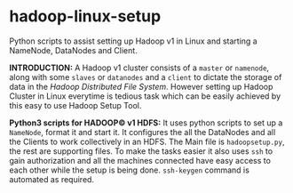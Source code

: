 # hadoop-linux-setup
Python scripts to assist setting up Hadoop v1 in Linux and starting a NameNode, DataNodes and Client.

**INTRODUCTION:**
A Hadoop v1 cluster consists of a `master` or `namenode`, along with some `slaves` or `datanodes` and a `client` to dictate the storage of data in the *Hadoop Distributed File System*. However setting up Hadoop Cluster in Linux everytime is tedious task which can be easily achieved by this easy to use Hadoop Setup Tool.

**Python3 scripts for HADOOP© v1 HDFS:**
It uses python scripts to set up a `NameNode`, format it and start it. It configures the all the DataNodes and all the Clients to work collectively in an HDFS. The Main file is `hadoopsetup.py`, the rest are supporting files. To make the tasks easier it also uses `ssh` to gain authorization and all the machines connected have easy access to each other while the setup is being done. `ssh-keygen` command is automated as required.
